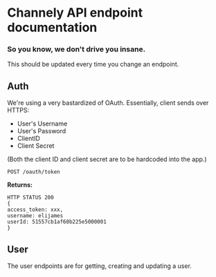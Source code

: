 # Channely API endpoint documentation
### So you know, we don't drive you insane.

This should be updated every time you change an endpoint.

## Auth
We're using a very bastardized of OAuth. Essentially, client sends over HTTPS:

- User's Username
- User's Password
- ClientID
- Client Secret

(Both the client ID and client secret are to be hardcoded into the app.)

```
POST /oauth/token
```

__Returns:__

```
HTTP STATUS 200
{ 
access_token: xxx,
username: elijames
userId: 51557cb1af60b225e5000001
}
```

## User
The user endpoints are for getting, creating and updating a user.
```

